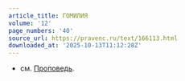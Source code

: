 ```yaml
---
article_title: ГОМИЛИЯ
volume: '12'
page_numbers: '40'
source_url: https://pravenc.ru/text/166113.html
downloaded_at: '2025-10-13T11:12:28Z'
---
```


- см. [Проповедь](https://pravenc.ru/text/Проповедь.html).
